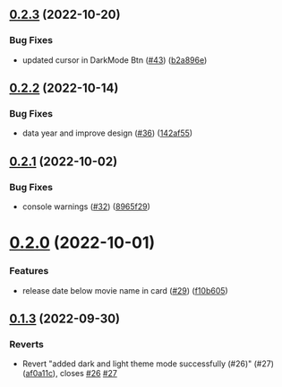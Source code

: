 ## [0.2.3](https://github.com/kabir0x23/MovieLand/compare/v0.2.2...v0.2.3) (2022-10-20)


### Bug Fixes

* updated cursor in DarkMode Btn ([#43](https://github.com/kabir0x23/MovieLand/issues/43)) ([b2a896e](https://github.com/kabir0x23/MovieLand/commit/b2a896e4b8268415123eb072a0c8c4856c88128e))



## [0.2.2](https://github.com/kabir0x23/MovieLand/compare/v0.2.1...v0.2.2) (2022-10-14)


### Bug Fixes

* data year and improve design ([#36](https://github.com/kabir0x23/MovieLand/issues/36)) ([142af55](https://github.com/kabir0x23/MovieLand/commit/142af55b13463e4bc4738dac6665b2e29b42bc93))



## [0.2.1](https://github.com/kabir0x23/MovieLand/compare/v0.2.0...v0.2.1) (2022-10-02)


### Bug Fixes

* console warnings ([#32](https://github.com/kabir0x23/MovieLand/issues/32)) ([8965f29](https://github.com/kabir0x23/MovieLand/commit/8965f29b9bf446e8e998edfedeb4207ccd673a04))



# [0.2.0](https://github.com/kabir0x23/MovieLand/compare/v0.1.3...v0.2.0) (2022-10-01)


### Features

* release date below movie name in card ([#29](https://github.com/kabir0x23/MovieLand/issues/29)) ([f10b605](https://github.com/kabir0x23/MovieLand/commit/f10b6057880c757ef6e599c79a28b17b97319b4c))



## [0.1.3](https://github.com/kabir0x23/MovieLand/compare/v0.1.2...v0.1.3) (2022-09-30)


### Reverts

* Revert "added dark and light theme mode successfully (#26)" (#27) ([af0a11c](https://github.com/kabir0x23/MovieLand/commit/af0a11cf614a32f05737f32a7258ad7ba2f47f39)), closes [#26](https://github.com/kabir0x23/MovieLand/issues/26) [#27](https://github.com/kabir0x23/MovieLand/issues/27)



